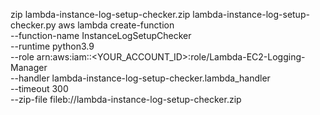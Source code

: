 zip lambda-instance-log-setup-checker.zip lambda-instance-log-setup-checker.py
aws lambda create-function \
  --function-name InstanceLogSetupChecker \
  --runtime python3.9 \
  --role arn:aws:iam::<YOUR_ACCOUNT_ID>:role/Lambda-EC2-Logging-Manager \
  --handler lambda-instance-log-setup-checker.lambda_handler \
  --timeout 300 \
  --zip-file fileb://lambda-instance-log-setup-checker.zip
